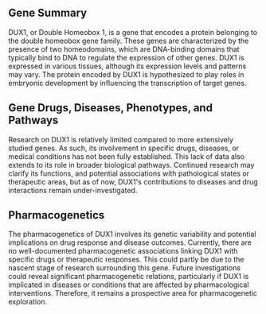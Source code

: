 ## Gene Summary
DUX1, or Double Homeobox 1, is a gene that encodes a protein belonging to the double homeobox gene family. These genes are characterized by the presence of two homeodomains, which are DNA-binding domains that typically bind to DNA to regulate the expression of other genes. DUX1 is expressed in various tissues, although its expression levels and patterns may vary. The protein encoded by DUX1 is hypothesized to play roles in embryonic development by influencing the transcription of target genes.

## Gene Drugs, Diseases, Phenotypes, and Pathways
Research on DUX1 is relatively limited compared to more extensively studied genes. As such, its involvement in specific drugs, diseases, or medical conditions has not been fully established. This lack of data also extends to its role in broader biological pathways. Continued research may clarify its functions, and potential associations with pathological states or therapeutic areas, but as of now, DUX1's contributions to diseases and drug interactions remain under-investigated.

## Pharmacogenetics
The pharmacogenetics of DUX1 involves its genetic variability and potential implications on drug response and disease outcomes. Currently, there are no well-documented pharmacogenetic associations linking DUX1 with specific drugs or therapeutic responses. This could partly be due to the nascent stage of research surrounding this gene. Future investigations could reveal significant pharmacogenetic relations, particularly if DUX1 is implicated in diseases or conditions that are affected by pharmacological interventions. Therefore, it remains a prospective area for pharmacogenetic exploration.